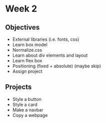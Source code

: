 # Week 2
## Objectives
- External libraries (i.e. fonts, css)
- Learn box model
- Normalize.css
- Learn about div elements and layout
- Learn flex box
- Positioning (fixed + absolute) (maybe skip)
- Assign project

## Projects

- Style a button
- Style a card
- Make a navbar
- Copy a webpage
